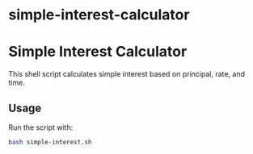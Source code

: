# simple-interest-calculator
# Simple Interest Calculator

This shell script calculates simple interest based on principal, rate, and time.

## Usage
Run the script with:
```bash
bash simple-interest.sh
